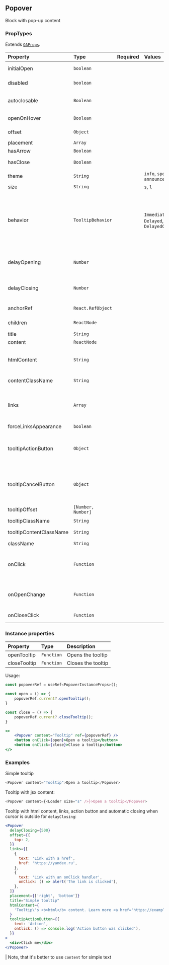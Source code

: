 ## Popover

Block with pop-up content

### PropTypes

Extends [`QAProps`](../types.ts).

| Property                | Type               | Required | Values                                   | Default             | Description                                                                                                                                                                    |
| :---------------------- | :----------------- | :------- | :--------------------------------------- | :------------------ | :----------------------------------------------------------------------------------------------------------------------------------------------------------------------------- |
| initialOpen             | `boolean`          |          |                                          | false               | Whether the tooltip initially opened                                                                                                                                           |
| disabled                | `boolean`          |          |                                          | false               | Disables open state changes                                                                                                                                                    |
| autoclosable            | `Boolean`          |          |                                          | `true`              | Whether tooltip should automatically close when the cursor is outside                                                                                                          |
| openOnHover             | `Boolean`          |          |                                          | `true`              | Whether tooltip should open on hover                                                                                                                                           |
| offset                  | `Object`           |          |                                          |                     | Control's offset <br/> `{ top: 0, left: 0 }`                                                                                                                                   |
| placement               | `Array`            |          |                                          | [`right`, `bottom`] | Tooltip's placement                                                                                                                                                            |
| hasArrow                | `Boolean`          |          |                                          | `true`              | Whether tooltip has a tail                                                                                                                                                     |
| hasClose                | `Boolean`          |          |                                          | `false`             | Whether tooltip has a close button                                                                                                                                             |
| theme                   | `String`           |          | `info`, `special`, `announcement`        | `info`              | Tooltip's theme                                                                                                                                                                |
| size                    | `String`           |          | `s`, `l`                                 | `s`                 | Tooltip's theme                                                                                                                                                                |
| behavior                | `TooltipBehavior`  |          | `Immediate`, `Delayed`, `DelayedClosing` | `DelayedClosing`    | Tooltip open/close behaviour when `openOnHover` (without a delay, with delay, with delay only when closing). Won't be applied if `delayOpening` or `delayClosing` are provided |
| delayOpening            | `Number`           |          |                                          | `0`                 | Tooltip's opening delay if `openOnHover`. We recommend to use `behavior`                                                                                                       |
| delayClosing            | `Number`           |          |                                          | `300`               | Tooltip's closing delay if `autoclosable`. We recommend to use `behavior`                                                                                                      |
| anchorRef               | `React.RefObject`  |          |                                          |                     | Custom anchor. Disables `openByHover` and `onClick`.                                                                                                                           |
| children                | `ReactNode`        |          |                                          |                     | Content, over which tooltip is rendered                                                                                                                                        |
| title                   | `String`           |          |                                          |                     | Tooltip's title                                                                                                                                                                |
| content                 | `ReactNode`        |          |                                          |                     | Tooltip's content                                                                                                                                                              |
| htmlContent             | `String`           |          |                                          |                     | Tooltip's html content (`dangerouslySetInnerHTML` will be used for rendering)                                                                                                  |
| contentClassName        | `String`           |          |                                          |                     | Tooltip's content css class                                                                                                                                                    |
| links                   | `Array`            |          |                                          | []                  | Links under the content <br/> `{ text: 'Link 1', href: 'https://yandex.ru'}` or <br/> `{ text: 'Link 2', onClick: () => callbackOnLinkClick() }`                               |
| forceLinksAppearance    | `boolean`          |          |                                          | true                | Force styles for links                                                                                                                                                         |
| tooltipActionButton     | `Object`           |          |                                          |                     | Action button properties (the button won't be rendered without it) <br/> `{ text: 'Button', onClick: () => callbackOnClick() }`                                                |
| tooltipCancelButton     | `Object`           |          |                                          |                     | Cancel button properties (the button won't be rendered without it) <br/> `{ text: 'Button', onClick: () => callbackOnClick() }`                                                |
| tooltipOffset           | `[Number, Number]` |          |                                          |                     | Tooltip's offset related to the control                                                                                                                                        |
| tooltipClassName        | `String`           |          |                                          |                     | Tooltip's css class                                                                                                                                                            |
| tooltipContentClassName | `String`           |          |                                          |                     | Tooltip's content css class                                                                                                                                                    |
| className               | `String`           |          |                                          |                     | Control's css class                                                                                                                                                            |
| onClick                 | `Function`         |          |                                          |                     | Anchor click callback. If the function returns `true', the tooltip will be open, otherwise it won't be opened.                                                                 |
| onOpenChange            | `Function`         |          |                                          |                     | Open state change callback. Can be useful for delayed tooltip's content rendering.                                                                                             |
| onCloseClick            | `Function`         |          |                                          |                     | Close button click handler                                                                                                                                                     |

### Instance properties

| Property     | Type       | Description        |
| :----------- | :--------- | :----------------- |
| openTooltip  | `Function` | Opens the tooltip  |
| closeTooltip | `Function` | Closes the tooltip |

Usage:

```jsx
const popoverRef = useRef<PopoverInstanceProps>();

const open = () => {
    popoverRef.current?.openTooltip();
}

const close = () => {
    popoverRef.current?.closeTooltip();
}

<>
    <Popover content="Tooltip" ref={popoverRef} />
    <button onClick={open}>Open a tooltip</button>
    <button onClick={close}>Close a tooltip</button>
</>
```

### Examples

Simple tooltip

```js
<Popover content="Tooltip">Open a tooltip</Popover>
```

Tooltip with jsx content:

```js
<Popover content={<Loader size="s" />}>Open a tooltip</Popover>
```

Tooltip with html content, links, action button and automatic closing when cursor is outside for `delayClosing`:

```jsx
<Popover
  delayClosing={500}
  offset={{
    top: 2,
  }}
  links={[
    {
      text: 'Link with a href',
      href: 'https://yandex.ru',
    },
    {
      text: 'Link with an onClick handler',
      onClick: () => alert('The link is clicked'),
    },
  ]}
  placement={['right', 'bottom']}
  title="Simple tooltip"
  htmlContent={
    'Tooltip\'s <b>html</b> content. Learn more <a href="https://example.com" target="_blank">here</a>'
  }
  tooltipActionButton={{
    text: 'Action',
    onClick: () => console.log('Action button was clicked'),
  }}
>
  <div>Click me</div>
</Popover>
```

| Note, that it's better to use `content` for simple text
